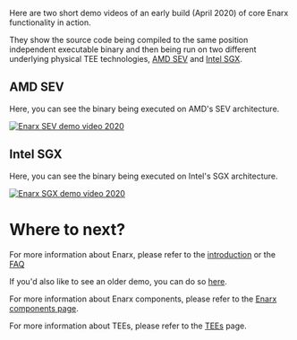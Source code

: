 Here are two short demo videos of an early build (April 2020) of core Enarx functionality in action.

They show the source code being compiled to the same position independent executable binary and then being run on two different underlying physical TEE technologies, [AMD SEV](https://github.com/enarx/enarx/wiki/SEV-architectural) and [Intel SGX](https://github.com/enarx/enarx/wiki/SGX-architectural).

## AMD SEV
Here, you can see the binary being executed on AMD's SEV architecture.

[![Enarx SEV demo video 2020](https://github.com/enarx/enarx.github.io/blob/master/assets/video/enarx-SEV-demo-video-thumbnail-2020-04.png)](https://raw.githubusercontent.com/enarx/enarx.github.io/master/assets/video/enarx-SEV-demo-video-2020-04.webm)

<!---
### Building the demo

Want to try it out for yourself? Make sure you've got everything you need
before you begin:

#### Prerequisites

* An AMD processor with SEV capabilities (EPYC)
* A Linux kernel with `CONFIG_KVM_AMD_SEV` enabled (set to 'y') with the appropriate
  kernel command line parameters set: `mem_encrypt=on kvm_amd.sev=1`
  * NOTE: The above requirements are out of scope for this document. Please refer to
    the following resources and/or your favorite internet search engine to get started.
  * [How do I build the Linux kernel?](https://kernelnewbies.org/KernelBuild)
  * [How do I set kernel command line parameters?](https://access.redhat.com/documentation/en-us/red_hat_enterprise_linux/8/html/system_design_guide/configuring-kernel-command-line-parameters_system-design-guide)
* An [Enarx development environment](https://github.com/enarx/demo.git)
* The `wasm32-unknown-unknown` Rust toolchain target

```bash
$ rustup target add wasm32-unknown-unknown
```

* The `cmake` package must be installed to build the demo

#### Building

1. Clone the demo repository:

```bash
$ git clone https://github.com/enarx/demo.git
```
2. Enter the cloned repository and build the project:

```bash
$ cd demo
$ cargo build
```

### Running the demo

Once built, the demo can be ran like so:

```bash
$ cargo run --bin demo 3 4
```

Alternatively:

```bash
$ ./target/debug/demo 3 4
```
--->


## Intel SGX
Here, you can see the binary being executed on Intel's SGX architecture.

[![Enarx SGX demo video 2020](https://github.com/enarx/enarx.github.io/blob/master/assets/video/enarx-SGX-demo-video-thumbnail-2020-04.png)](https://raw.githubusercontent.com/enarx/enarx.github.io/master/assets/video/enarx-SGX-demo-video-2020-04.webm)

# Where to next?
For more information about Enarx, please refer to the [introduction](https://github.com/enarx/enarx/wiki/Enarx-Introduction) or the [FAQ](https://github.com/enarx/enarx/wiki/Enarx-FAQ)

If you'd also like to see an older demo, you can do so
[here](https://github.com/enarx/enarx/wiki/Demo-videos-2019).

For more information about Enarx components, please refer to the [Enarx components page](https://github.com/enarx/enarx/wiki/Enarx-components).

For more information about TEEs, please refer to the [TEEs](https://github.com/enarx/enarx/wiki/TEEs-(Trusted-Execution-Environment)) page.
